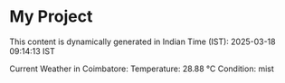 # My Project

This content is dynamically generated in Indian Time (IST): 2025-03-18 09:14:13 IST


Current Weather in Coimbatore:
Temperature: 28.88 °C
Condition: mist

